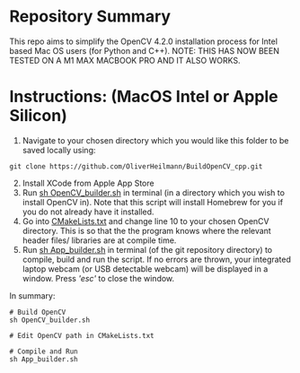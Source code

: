 # Repository Summary
This repo aims to simplify the OpenCV 4.2.0 installation process for Intel based Mac OS users (for Python and C++). NOTE: THIS HAS NOW BEEN TESTED ON A M1 MAX MACBOOK PRO AND IT ALSO WORKS.

# Instructions: (MacOS Intel or Apple Silicon)
1) Navigate to your chosen directory which you would like this folder to be saved locally using: 
```text
git clone https://github.com/OliverHeilmann/BuildOpenCV_cpp.git
```
2) Install XCode from Apple App Store
3) Run [sh OpenCV_builder.sh](https://github.com/OliverHeilmann/BuildOpenCV_cpp/blob/main/App_builder.sh) in terminal (in a directory which you wish to install OpenCV in). Note that this script will install Homebrew for you if you do not already have it installed.
4) Go into [CMakeLists.txt](https://github.com/OliverHeilmann/BuildOpenCV_cpp/blob/main/CMakeLists.txt) and change line 10 to your chosen OpenCV directory. This is so that the the program knows where the relevant header files/ libraries are at compile time.
5) Run [sh App_builder.sh](https://github.com/OliverHeilmann/BuildOpenCV_cpp/blob/main/OpenCV_builder.sh) in terminal (of the git repository directory) to compile, build and run the script. If no errors are thrown, your integrated laptop webcam (or USB detectable webcam) will be displayed in a window. Press _'esc'_ to close the window.

In summary:
```text
# Build OpenCV
sh OpenCV_builder.sh

# Edit OpenCV path in CMakeLists.txt

# Compile and Run
sh App_builder.sh
```
